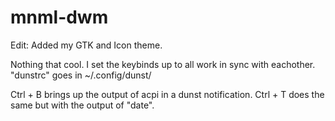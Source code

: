 # mnml-dwm

Edit: Added my GTK and Icon theme. 


Nothing that cool. 
I set the keybinds up to all work in sync with eachother. 
"dunstrc" goes in ~/.config/dunst/

Ctrl + B brings up the output of acpi in a dunst notification.
Ctrl + T does the same but with the output of "date".

